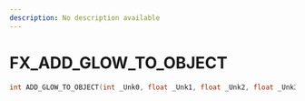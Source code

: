 ```yaml
---
description: No description available 
---
```


# FX\_ADD_GLOW_TO_OBJECT

```cpp
int ADD_GLOW_TO_OBJECT(int _Unk0, float _Unk1, float _Unk2, float _Unk3);
```